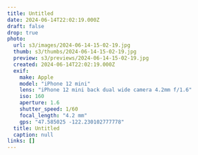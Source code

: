 ```yaml
---
title: Untitled
date: 2024-06-14T22:02:19.000Z
draft: false
drop: true
photo:
  url: s3/images/2024-06-14-15-02-19.jpg
  thumb: s3/thumbs/2024-06-14-15-02-19.jpg
  preview: s3/previews/2024-06-14-15-02-19.jpg
  created: 2024-06-14T22:02:19.000Z
  exif:
    make: Apple
    model: "iPhone 12 mini"
    lens: "iPhone 12 mini back dual wide camera 4.2mm f/1.6"
    iso: 160
    aperture: 1.6
    shutter_speed: 1/60
    focal_length: "4.2 mm"
    gps: "47.585025 -122.230102777778"
  title: Untitled
  caption: null
links: []
---
```

